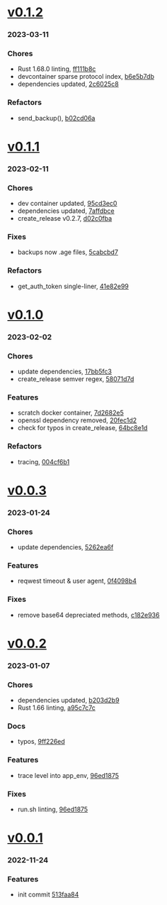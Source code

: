 # <a href='https://github.com/mrjackwills/mealpedant_backup_server/releases/tag/v0.1.2'>v0.1.2</a>
### 2023-03-11

### Chores
+ Rust 1.68.0 linting, [ff111b8c](https://github.com/mrjackwills/mealpedant_backup_server/commit/ff111b8c0dfe426691afbf135fc3b6e5ef314043)
+ devcontainer sparse protocol index, [b6e5b7db](https://github.com/mrjackwills/mealpedant_backup_server/commit/b6e5b7dbb917aae5b8f5c6613bb2d88f69633f97)
+ dependencies updated, [2c6025c8](https://github.com/mrjackwills/mealpedant_backup_server/commit/2c6025c8c93f8dfafaac15879e791364b48038a7)

### Refactors
+ send_backup(), [b02cd06a](https://github.com/mrjackwills/mealpedant_backup_server/commit/b02cd06a5acf96c92092aeb4f989e2a9f51afa4f)

# <a href='https://github.com/mrjackwills/mealpedant_backup_server/releases/tag/v0.1.1'>v0.1.1</a>
### 2023-02-11

### Chores
+ dev container updated, [95cd3ec0](https://github.com/mrjackwills/mealpedant_backup_server/commit/95cd3ec06a0df0499b87132420a3c411996824df)
+ dependencies updated, [7affdbce](https://github.com/mrjackwills/mealpedant_backup_server/commit/7affdbcef8173adf9e0b59c048f709744dc4523b)
+ create_release v0.2.7, [d02c0fba](https://github.com/mrjackwills/mealpedant_backup_server/commit/d02c0fbaa9ed287a8647d17dd434391d28dc066f)

### Fixes
+ backups now .age files, [5cabcbd7](https://github.com/mrjackwills/mealpedant_backup_server/commit/5cabcbd7a0fc899f705796dffe7c5bc8468f4b24)

### Refactors
+ get_auth_token single-liner, [41e82e99](https://github.com/mrjackwills/mealpedant_backup_server/commit/41e82e992a3fc94dfc30740b917ad31035055ce5)

# <a href='https://github.com/mrjackwills/mealpedant_backup_server/releases/tag/v0.1.0'>v0.1.0</a>
### 2023-02-02

### Chores
+ update dependencies, [17bb5fc3](https://github.com/mrjackwills/mealpedant_backup_server/commit/17bb5fc3789b6121e1a0f877636df30eb6ace6f7)
+ create_release semver regex, [58071d7d](https://github.com/mrjackwills/mealpedant_backup_server/commit/58071d7db20faf7f6f463051cc2594e8431303fe)

### Features
+ scratch docker container, [7d2682e5](https://github.com/mrjackwills/mealpedant_backup_server/commit/7d2682e5e7a4c1206e9c2bcbc8fc6115408655e3)
+ openssl dependency removed, [20fec1d2](https://github.com/mrjackwills/mealpedant_backup_server/commit/20fec1d27ea13003a212b00548d327a3f641e63f)
+ check for typos in create_release, [64bc8e1d](https://github.com/mrjackwills/mealpedant_backup_server/commit/64bc8e1df16bd17aad4f00dbf20582e5e605a9dd)

### Refactors
+ tracing, [004cf6b1](https://github.com/mrjackwills/mealpedant_backup_server/commit/004cf6b1bfbcda8368ec22b7997753106af9d520)

# <a href='https://github.com/mrjackwills/mealpedant_backup_server/releases/tag/v0.0.3'>v0.0.3</a>
### 2023-01-24

### Chores
+ update dependencies, [5262ea6f](https://github.com/mrjackwills/mealpedant_backup_server/commit/5262ea6ff11920386d1c6ebbda9ff3d51ff9abd9)

### Features
+ reqwest timeout & user agent, [0f4098b4](https://github.com/mrjackwills/mealpedant_backup_server/commit/0f4098b4371c273c772b5692b6606328eb73b997)

### Fixes
+ remove base64 depreciated methods, [c182e936](https://github.com/mrjackwills/mealpedant_backup_server/commit/c182e93665ea6d3cf6355a8e7f17512ab24c3448)

# <a href='https://github.com/mrjackwills/mealpedant_backup_server/releases/tag/v0.0.2'>v0.0.2</a>
### 2023-01-07

### Chores
+ dependencies updated, [b203d2b9](https://github.com/mrjackwills/mealpedant_backup_server/commit/b203d2b99f498a9cf3ed3f2d9f01fef429962e47)
+ Rust 1.66 linting, [a95c7c7c](https://github.com/mrjackwills/mealpedant_backup_server/commit/a95c7c7c304ba463b10b47bd2c8152dc9ed2a2ed)

### Docs
+ typos, [9ff226ed](https://github.com/mrjackwills/mealpedant_backup_server/commit/9ff226ed1608752bc82615d74822e32cc4f1addf)

### Features
+ trace level into app_env, [96ed1875](https://github.com/mrjackwills/mealpedant_backup_server/commit/96ed1875ac4da2e011faeef7db0c42b043cdeef4)

### Fixes
+ run.sh linting, [96ed1875](https://github.com/mrjackwills/mealpedant_backup_server/commit/96ed1875ac4da2e011faeef7db0c42b043cdeef4)

# <a href='https://github.com/mrjackwills/mealpedant_backup_server/releases/tag/v0.0.1'>v0.0.1</a>
### 2022-11-24

### Features
+ init commit [513faa84](https://github.com/mrjackwills/mealpedant_backup_server/commit/513faa845690b721e58c72eea9ad7fe50e0e5301)
